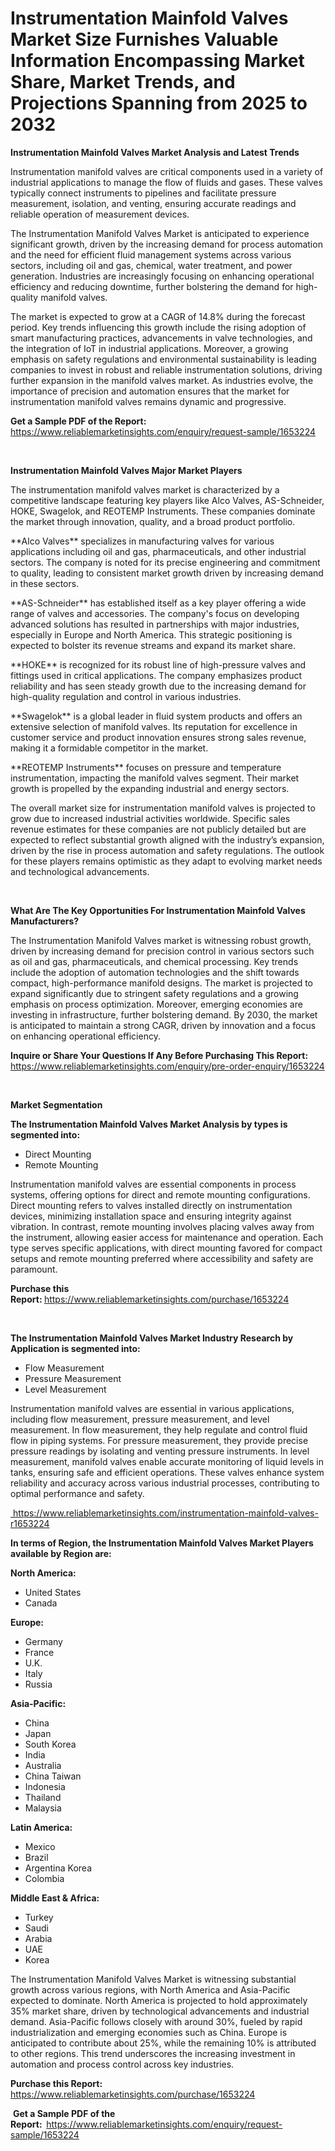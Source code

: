 <p><h1>Instrumentation Mainfold Valves Market Size Furnishes Valuable Information Encompassing Market Share, Market Trends, and Projections Spanning from 2025 to 2032</h1></p><p><strong>Instrumentation Mainfold Valves Market Analysis and Latest Trends</strong></p>
<p><p>Instrumentation manifold valves are critical components used in a variety of industrial applications to manage the flow of fluids and gases. These valves typically connect instruments to pipelines and facilitate pressure measurement, isolation, and venting, ensuring accurate readings and reliable operation of measurement devices.</p><p>The Instrumentation Manifold Valves Market is anticipated to experience significant growth, driven by the increasing demand for process automation and the need for efficient fluid management systems across various sectors, including oil and gas, chemical, water treatment, and power generation. Industries are increasingly focusing on enhancing operational efficiency and reducing downtime, further bolstering the demand for high-quality manifold valves.</p><p>The market is expected to grow at a CAGR of 14.8% during the forecast period. Key trends influencing this growth include the rising adoption of smart manufacturing practices, advancements in valve technologies, and the integration of IoT in industrial applications. Moreover, a growing emphasis on safety regulations and environmental sustainability is leading companies to invest in robust and reliable instrumentation solutions, driving further expansion in the manifold valves market. As industries evolve, the importance of precision and automation ensures that the market for instrumentation manifold valves remains dynamic and progressive.</p></p>
<p><strong>Get a Sample PDF of the Report:&nbsp;</strong> <a href="https://www.reliablemarketinsights.com/enquiry/request-sample/1653224?utm_campaign=2182&utm_medium=2&utm_source=Github&utm_content=ia&utm_term=18042025&utm_id=instrumentation-mainfold-valves">https://www.reliablemarketinsights.com/enquiry/request-sample/1653224</a></p>
<p>&nbsp;</p>
<p><strong>Instrumentation Mainfold Valves Major Market Players</strong></p>
<p><p>The instrumentation manifold valves market is characterized by a competitive landscape featuring key players like Alco Valves, AS-Schneider, HOKE, Swagelok, and REOTEMP Instruments. These companies dominate the market through innovation, quality, and a broad product portfolio.</p><p>**Alco Valves** specializes in manufacturing valves for various applications including oil and gas, pharmaceuticals, and other industrial sectors. The company is noted for its precise engineering and commitment to quality, leading to consistent market growth driven by increasing demand in these sectors.</p><p>**AS-Schneider** has established itself as a key player offering a wide range of valves and accessories. The company's focus on developing advanced solutions has resulted in partnerships with major industries, especially in Europe and North America. This strategic positioning is expected to bolster its revenue streams and expand its market share.</p><p>**HOKE** is recognized for its robust line of high-pressure valves and fittings used in critical applications. The company emphasizes product reliability and has seen steady growth due to the increasing demand for high-quality regulation and control in various industries.</p><p>**Swagelok** is a global leader in fluid system products and offers an extensive selection of manifold valves. Its reputation for excellence in customer service and product innovation ensures strong sales revenue, making it a formidable competitor in the market.</p><p>**REOTEMP Instruments** focuses on pressure and temperature instrumentation, impacting the manifold valves segment. Their market growth is propelled by the expanding industrial and energy sectors.</p><p>The overall market size for instrumentation manifold valves is projected to grow due to increased industrial activities worldwide. Specific sales revenue estimates for these companies are not publicly detailed but are expected to reflect substantial growth aligned with the industry’s expansion, driven by the rise in process automation and safety regulations. The outlook for these players remains optimistic as they adapt to evolving market needs and technological advancements.</p></p>
<p>&nbsp;</p>
<p><strong>What Are The Key Opportunities For Instrumentation Mainfold Valves Manufacturers?</strong></p>
<p><p>The Instrumentation Manifold Valves market is witnessing robust growth, driven by increasing demand for precision control in various sectors such as oil and gas, pharmaceuticals, and chemical processing. Key trends include the adoption of automation technologies and the shift towards compact, high-performance manifold designs. The market is projected to expand significantly due to stringent safety regulations and a growing emphasis on process optimization. Moreover, emerging economies are investing in infrastructure, further bolstering demand. By 2030, the market is anticipated to maintain a strong CAGR, driven by innovation and a focus on enhancing operational efficiency.</p></p>
<p><strong>Inquire or Share Your Questions If Any Before Purchasing This Report:</strong> <a href="https://www.reliablemarketinsights.com/enquiry/pre-order-enquiry/1653224?utm_campaign=2182&utm_medium=2&utm_source=Github&utm_content=ia&utm_term=18042025&utm_id=instrumentation-mainfold-valves">https://www.reliablemarketinsights.com/enquiry/pre-order-enquiry/1653224</a></p>
<p>&nbsp;</p>
<p><strong>Market Segmentation</strong></p>
<p><strong>The Instrumentation Mainfold Valves Market Analysis by types is segmented into:</strong></p>
<p><ul><li>Direct Mounting</li><li>Remote Mounting</li></ul></p>
<p><p>Instrumentation manifold valves are essential components in process systems, offering options for direct and remote mounting configurations. Direct mounting refers to valves installed directly on instrumentation devices, minimizing installation space and ensuring integrity against vibration. In contrast, remote mounting involves placing valves away from the instrument, allowing easier access for maintenance and operation. Each type serves specific applications, with direct mounting favored for compact setups and remote mounting preferred where accessibility and safety are paramount.</p></p>
<p><strong>Purchase this Report:&nbsp;</strong><a href="https://www.reliablemarketinsights.com/purchase/1653224?utm_campaign=2182&utm_medium=2&utm_source=Github&utm_content=ia&utm_term=18042025&utm_id=instrumentation-mainfold-valves">https://www.reliablemarketinsights.com/purchase/1653224</a></p>
<p>&nbsp;</p>
<p><strong>The Instrumentation Mainfold Valves Market Industry Research by Application is segmented into:</strong></p>
<p><ul><li>Flow Measurement</li><li>Pressure Measurement</li><li>Level Measurement</li></ul></p>
<p><p>Instrumentation manifold valves are essential in various applications, including flow measurement, pressure measurement, and level measurement. In flow measurement, they help regulate and control fluid flow in piping systems. For pressure measurement, they provide precise pressure readings by isolating and venting pressure instruments. In level measurement, manifold valves enable accurate monitoring of liquid levels in tanks, ensuring safe and efficient operations. These valves enhance system reliability and accuracy across various industrial processes, contributing to optimal performance and safety.</p></p>
<p><a href="https://www.reliablemarketinsights.com/instrumentation-mainfold-valves-r1653224?utm_campaign=2182&utm_medium=2&utm_source=Github&utm_content=ia&utm_term=18042025&utm_id=instrumentation-mainfold-valves">&nbsp;https://www.reliablemarketinsights.com/instrumentation-mainfold-valves-r1653224</a></p>
<p><strong>In terms of Region, the Instrumentation Mainfold Valves Market Players available by Region are:</strong></p>
<p>
    <p> <strong> North America: </strong>
        <ul>
            <li>United States</li>
            <li>Canada</li>
        </ul>
        </p> 
    <p> <strong> Europe: </strong>
        <ul>
            <li>Germany</li>
            <li>France</li>
            <li>U.K.</li>
            <li>Italy</li>
            <li>Russia</li>
        </ul>
        </p> 
    <p> <strong> Asia-Pacific: </strong>
        <ul>
            <li>China</li>
            <li>Japan</li>
            <li>South Korea</li>
            <li>India</li>
            <li>Australia</li>
            <li>China Taiwan</li>
            <li>Indonesia</li>
            <li>Thailand</li>
            <li>Malaysia</li>
        </ul>
        </p> 
    <p> <strong> Latin America: </strong>
        <ul>
            <li>Mexico</li>
            <li>Brazil</li>
            <li>Argentina Korea</li>
            <li>Colombia</li>
        </ul>
        </p> 
    <p> <strong> Middle East & Africa: </strong>
        <ul>
            <li>Turkey</li>
            <li>Saudi</li>
            <li>Arabia</li>
            <li>UAE</li>
            <li>Korea</li>
        </ul>
    </p>
    </p>
<p><p>The Instrumentation Manifold Valves Market is witnessing substantial growth across various regions, with North America and Asia-Pacific expected to dominate. North America is projected to hold approximately 35% market share, driven by technological advancements and industrial demand. Asia-Pacific follows closely with around 30%, fueled by rapid industrialization and emerging economies such as China. Europe is anticipated to contribute about 25%, while the remaining 10% is attributed to other regions. This trend underscores the increasing investment in automation and process control across key industries.</p></p>
<p><strong>Purchase this Report: </strong><a href="https://www.reliablemarketinsights.com/purchase/1653224?utm_campaign=2182&utm_medium=2&utm_source=Github&utm_content=ia&utm_term=18042025&utm_id=instrumentation-mainfold-valves">https://www.reliablemarketinsights.com/purchase/1653224</a></p>
<p>&nbsp;<strong>Get a Sample PDF of the Report:&nbsp;&nbsp;</strong><a href="https://www.reliablemarketinsights.com/enquiry/request-sample/1653224?utm_campaign=2182&utm_medium=2&utm_source=Github&utm_content=ia&utm_term=18042025&utm_id=instrumentation-mainfold-valves">https://www.reliablemarketinsights.com/enquiry/request-sample/1653224</a></p>
<p><strong></strong></p>
<p><p></p><p></p><p></p></p>